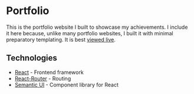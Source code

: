 # Portfolio

This is the portfolio website I built to showcase my achievements. I include it here because, unlike many portfolio websites, I built it with minimal preparatory templating. It is best [viewed live](http://www.johann-baptista.surge.sh).

## Technologies 

* [React](https://reactjs.org/) - Frontend framework
* [React-Router](https://reacttraining.com/react-router/) - Routing
* [Semantic UI](https://react.semantic-ui.com/) - Component library for React
